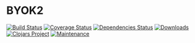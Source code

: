 # BYOK2
[![Build Status](https://travis-ci.org/rm-hull/byok2.svg?branch=master)](http://travis-ci.org/rm-hull/byok2)
[![Coverage Status](https://coveralls.io/repos/rm-hull/byok2/badge.svg?branch=master)](https://coveralls.io/r/rm-hull/byok2?branch=master)
[![Dependencies Status](https://versions.deps.co/rm-hull/byok2/status.svg)](https://versions.deps.co/rm-hull/byok2)
[![Downloads](https://versions.deps.co/rm-hull/byok2/downloads.svg)](https://versions.deps.co/rm-hull/byok2)
[![Clojars Project](https://img.shields.io/clojars/v/rm-hull/byok2.svg)](https://clojars.org/rm-hull/byok2)
[![Maintenance](https://img.shields.io/maintenance/yes/2017.svg?maxAge=2592000)]()
